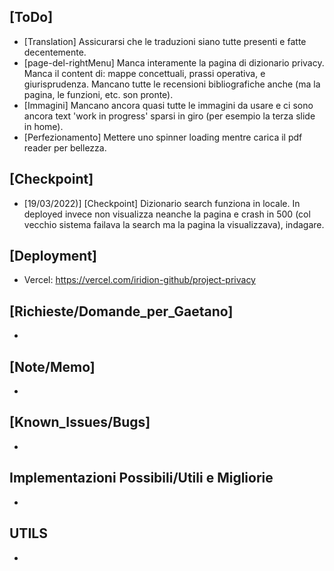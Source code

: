 ## [ToDo]
- [Translation] Assicurarsi che le traduzioni siano tutte presenti e fatte decentemente.
- [page-del-rightMenu] Manca interamente la pagina di dizionario privacy. Manca il content di: mappe concettuali, prassi operativa, e giurisprudenza. Mancano tutte le recensioni bibliografiche anche (ma la pagina, le funzioni, etc. son pronte).
- [Immagini] Mancano ancora quasi tutte le immagini da usare e ci sono ancora text 'work in progress' sparsi in giro (per esempio la terza slide in home).
- [Perfezionamento] Mettere uno spinner loading mentre carica il pdf reader per bellezza.

## [Checkpoint]
- [19/03/2022)] [Checkpoint] Dizionario search funziona in locale. In deployed invece non visualizza neanche la pagina e crash in 500 (col vecchio sistema failava la search ma la pagina la visualizzava), indagare.

## [Deployment]
- Vercel: https://vercel.com/iridion-github/project-privacy

## [Richieste/Domande_per_Gaetano]
-
## [Note/Memo]
- 
## [Known_Issues/Bugs]
-
## Implementazioni Possibili/Utili e Migliorie
- 

## UTILS
-